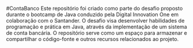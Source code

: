 #ContaBanco
Este repositório foi criado como parte do desafio proposto durante o bootcamp de Java conduzido pela Digital Innovation One em colaboração com o Santander. O desafio visa desenvolver habilidades de programação e prática em Java, através da implementação de um sistema de conta bancária. O repositório serve como um espaço para armazenar e compartilhar o código-fonte e outros recursos relacionados ao projeto.
